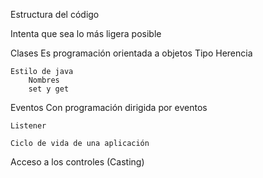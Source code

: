
Estructura del código

Intenta que sea lo más ligera posible


Clases
	Es programación orientada a objetos
	Tipo
	Herencia

	Estilo de java
		Nombres
		set y get

Eventos
	Con programación dirigida por eventos

	Listener

	Ciclo de vida de una aplicación


Acceso a los controles
	(Casting)
